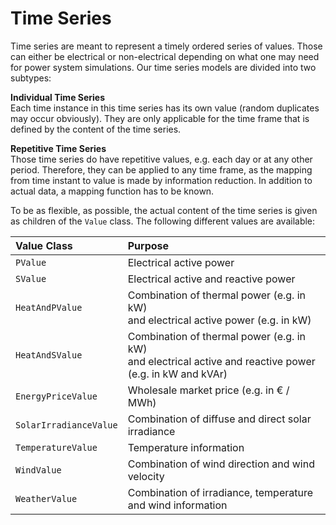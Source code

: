 # Time Series
Time series are meant to represent a timely ordered series of values.
Those can either be electrical or non-electrical depending on what one may need for power system simulations.
Our time series models are divided into two subtypes:

**Individual Time Series** <br>
Each time instance in this time series has its own value (random duplicates may occur obviously).
They are only applicable for the time frame that is defined by the content of the time series.


**Repetitive Time Series** <br>
Those time series do have repetitive values, e.g. each day or at any other period.
Therefore, they can be applied to any time frame, as the mapping from time instant to value is made by information
reduction.
In addition to actual data, a mapping function has to be known.

To be as flexible, as possible, the actual content of the time series is given as children of the `Value` class.
The following different values are available:

| Value Class            | Purpose                                                                                                       |
|:-----------------------|:--------------------------------------------------------------------------------------------------------------|
| `PValue`               | Electrical active power                                                                                       |
| `SValue`               | Electrical active and reactive power                                                                          |
| `HeatAndPValue`        | Combination of thermal power (e.g. in kW) <br> and electrical active power (e.g. in kW)                       |
| `HeatAndSValue`        | Combination of thermal power (e.g. in kW) <br> and electrical active and reactive power (e.g. in kW and kVAr) |
| `EnergyPriceValue`     | Wholesale market price (e.g. in € / MWh)                                                                      |
| `SolarIrradianceValue` | Combination of diffuse and direct solar irradiance                                                            |
| `TemperatureValue`     | Temperature information                                                                                       |
| `WindValue`            | Combination of wind direction and wind velocity                                                               |
| `WeatherValue`         | Combination of irradiance, temperature and wind information                                                   |
